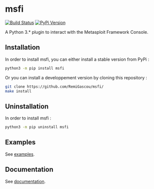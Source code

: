 # msfi

[![Build Status](https://travis-ci.com/RemiGascou/msfi.svg?token=cdEoqka7zMweQxUNgMTT&branch=master)](https://travis-ci.com/RemiGascou/msfi)
[![PyPi Version](https://badge.fury.io/py/msfi.svg)](https://badge.fury.io/py/msfi.svg)

A Python 3.* plugin to interact with the Metasploit Framework Console.

## Installation

In order to install msfi, you can either install a stable version from PyPi :

```bash
python3 -m pip install msfi
```

Or you can install a developpement version by cloning this repository :

```bash
git clone https://github.com/RemiGascou/msfi/
make install
```

## Uninstallation

In order to install msfi :

```bash
python3 -m pip uninstall msfi
```

## Examples

See [examples](./examples/EXAMPLES.md).

## Documentation

See [documentation](./docs/DOCS.md).
